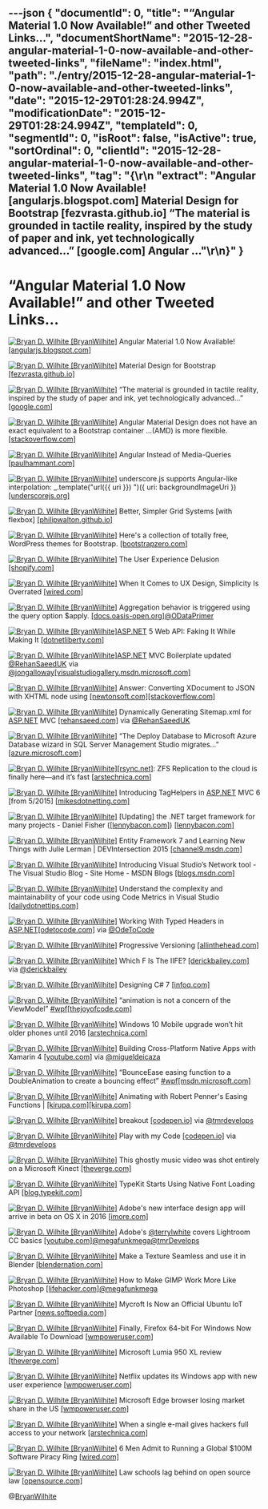 ---json
{
  "documentId": 0,
  "title": "“Angular Material 1.0 Now Available!” and other Tweeted Links…",
  "documentShortName": "2015-12-28-angular-material-1-0-now-available-and-other-tweeted-links",
  "fileName": "index.html",
  "path": "./entry/2015-12-28-angular-material-1-0-now-available-and-other-tweeted-links",
  "date": "2015-12-29T01:28:24.994Z",
  "modificationDate": "2015-12-29T01:28:24.994Z",
  "templateId": 0,
  "segmentId": 0,
  "isRoot": false,
  "isActive": true,
  "sortOrdinal": 0,
  "clientId": "2015-12-28-angular-material-1-0-now-available-and-other-tweeted-links",
  "tag": "{\r\n  \"extract\": \"Angular Material 1.0 Now Available! [angularjs.blogspot.com]  Material Design for Bootstrap [fezvrasta.github.io]  “The material is grounded in tactile reality, inspired by the study of paper and ink, yet technologically advanced…” [google.com]  Angular ...\"\r\n}"
}
---

# “Angular Material 1.0 Now Available!” and other Tweeted Links…

[<img alt="Bryan D. Wilhite [BryanWilhite]" src="https://songhay.blob.core.windows.net/shared-social-twitter/BryanWilhite.jpeg">](http://songhayblog.azurewebsites.net/ "Bryan D. Wilhite [BryanWilhite]") Angular Material 1.0 Now Available! [[angularjs.blogspot.com]](http://angularjs.blogspot.com/2015/12/angular-material-10-now-available.html)

[<img alt="Bryan D. Wilhite [BryanWilhite]" src="https://songhay.blob.core.windows.net/shared-social-twitter/BryanWilhite.jpeg">](http://songhayblog.azurewebsites.net/ "Bryan D. Wilhite [BryanWilhite]") Material Design for Bootstrap [[fezvrasta.github.io]](http://fezvrasta.github.io/bootstrap-material-design/)

[<img alt="Bryan D. Wilhite [BryanWilhite]" src="https://songhay.blob.core.windows.net/shared-social-twitter/BryanWilhite.jpeg">](http://songhayblog.azurewebsites.net/ "Bryan D. Wilhite [BryanWilhite]") “The material is grounded in tactile reality, inspired by the study of paper and ink, yet technologically advanced…” [[google.com]](https://www.google.com/design/spec/material-design/introduction.html#introduction-principles)

[<img alt="Bryan D. Wilhite [BryanWilhite]" src="https://songhay.blob.core.windows.net/shared-social-twitter/BryanWilhite.jpeg">](http://songhayblog.azurewebsites.net/ "Bryan D. Wilhite [BryanWilhite]") Angular Material Design does not have an exact equivalent to a Bootstrap container …(AMD) is more flexible. [[stackoverflow.com]](https://stackoverflow.com/questions/28654623/angular-material-grid-system/28682911#28682911)

[<img alt="Bryan D. Wilhite [BryanWilhite]" src="https://songhay.blob.core.windows.net/shared-social-twitter/BryanWilhite.jpeg">](http://songhayblog.azurewebsites.net/ "Bryan D. Wilhite [BryanWilhite]") Angular Instead of Media-Queries [[paulhammant.com]](http://paulhammant.com/2013/02/08/angular-instead-of-media-queries/)

[<img alt="Bryan D. Wilhite [BryanWilhite]" src="https://songhay.blob.core.windows.net/shared-social-twitter/BryanWilhite.jpeg">](http://songhayblog.azurewebsites.net/ "Bryan D. Wilhite [BryanWilhite]") underscore.js supports Angular-like interpolation: _.template("url({{ uri }}) ")({ uri: backgroundImageUri }) [[underscorejs.org]](http://underscorejs.org/#template)

[<img alt="Bryan D. Wilhite [BryanWilhite]" src="https://songhay.blob.core.windows.net/shared-social-twitter/BryanWilhite.jpeg">](http://songhayblog.azurewebsites.net/ "Bryan D. Wilhite [BryanWilhite]") Better, Simpler Grid Systems [with flexbox] [[philipwalton.github.io]](https://philipwalton.github.io/solved-by-flexbox/demos/grids/)

[<img alt="Bryan D. Wilhite [BryanWilhite]" src="https://songhay.blob.core.windows.net/shared-social-twitter/BryanWilhite.jpeg">](http://songhayblog.azurewebsites.net/ "Bryan D. Wilhite [BryanWilhite]") Here's a collection of totally free, WordPress themes for Bootstrap. [[bootstrapzero.com]](http://www.bootstrapzero.com/c/bootstrap-wordpress-themes)

[<img alt="Bryan D. Wilhite [BryanWilhite]" src="https://songhay.blob.core.windows.net/shared-social-twitter/BryanWilhite.jpeg">](http://songhayblog.azurewebsites.net/ "Bryan D. Wilhite [BryanWilhite]") The User Experience Delusion [[shopify.com]](https://www.shopify.com/partners/blog/81091910-the-user-experience-delusion)

[<img alt="Bryan D. Wilhite [BryanWilhite]" src="https://songhay.blob.core.windows.net/shared-social-twitter/BryanWilhite.jpeg">](http://songhayblog.azurewebsites.net/ "Bryan D. Wilhite [BryanWilhite]") When It Comes to UX Design, Simplicity Is Overrated [[wired.com]](http://www.wired.com/2015/12/simplicity-is-overrated-in-ux-design/)

[<img alt="Bryan D. Wilhite [BryanWilhite]" src="https://songhay.blob.core.windows.net/shared-social-twitter/BryanWilhite.jpeg">](http://songhayblog.azurewebsites.net/ "Bryan D. Wilhite [BryanWilhite]") Aggregation behavior is triggered using the query option $apply. [[docs.oasis-open.org]](http://docs.oasis-open.org/odata/odata-data-aggregation-ext/v4.0/cs01/odata-data-aggregation-ext-v4.0-cs01.html)[@ODataPrimer](http://twitter.com/ODataPrimer)

[<img alt="Bryan D. Wilhite [BryanWilhite]" src="https://songhay.blob.core.windows.net/shared-social-twitter/BryanWilhite.jpeg">](http://songhayblog.azurewebsites.net/ "Bryan D. Wilhite [BryanWilhite]")[ASP.NET](http://www.asp.net/) 5 Web API: Faking It While Making It [[dotnetliberty.com]](http://dotnetliberty.com/index.php/2015/12/07/asp-net-5-web-api-faking-it-while-making-it/)

[<img alt="Bryan D. Wilhite [BryanWilhite]" src="https://songhay.blob.core.windows.net/shared-social-twitter/BryanWilhite.jpeg">](http://songhayblog.azurewebsites.net/ "Bryan D. Wilhite [BryanWilhite]")[ASP.NET](http://www.asp.net/) MVC Boilerplate updated [@RehanSaeedUK](http://twitter.com/RehanSaeedUK) via [@jongalloway](http://twitter.com/jongalloway)[[visualstudiogallery.msdn.microsoft.com]](https://visualstudiogallery.msdn.microsoft.com/6cf50a48-fc1e-4eaf-9e82-0b2a6705ca7d)

[<img alt="Bryan D. Wilhite [BryanWilhite]" src="https://songhay.blob.core.windows.net/shared-social-twitter/BryanWilhite.jpeg">](http://songhayblog.azurewebsites.net/ "Bryan D. Wilhite [BryanWilhite]") Answer: Converting XDocument to JSON with XHTML node using [[newtonsoft.com]](http://www.newtonsoft.com/json)[[stackoverflow.com]](http://stackoverflow.com/questions/33751770/converting-xdocument-to-json-with-xhtml-node-using-json-net/34325251#34325251)

[<img alt="Bryan D. Wilhite [BryanWilhite]" src="https://songhay.blob.core.windows.net/shared-social-twitter/BryanWilhite.jpeg">](http://songhayblog.azurewebsites.net/ "Bryan D. Wilhite [BryanWilhite]") Dynamically Generating Sitemap.xml for [ASP.NET](http://www.asp.net/) MVC [[rehansaeed.com]](http://rehansaeed.com/dynamically-generating-sitemap-xml-for-asp-net-mvc/) via [@RehanSaeedUK](http://twitter.com/RehanSaeedUK)

[<img alt="Bryan D. Wilhite [BryanWilhite]" src="https://songhay.blob.core.windows.net/shared-social-twitter/BryanWilhite.jpeg">](http://songhayblog.azurewebsites.net/ "Bryan D. Wilhite [BryanWilhite]") “The Deploy Database to Microsoft Azure Database wizard in SQL Server Management Studio migrates…” [[azure.microsoft.com]](https://azure.microsoft.com/en-gb/documentation/articles/sql-database-cloud-migrate/)

[<img alt="Bryan D. Wilhite [BryanWilhite]" src="https://songhay.blob.core.windows.net/shared-social-twitter/BryanWilhite.jpeg">](http://songhayblog.azurewebsites.net/ "Bryan D. Wilhite [BryanWilhite]")[[rsync.net]](http://rsync.net): ZFS Replication to the cloud is finally here—and it’s fast [[arstechnica.com]](http://arstechnica.com/information-technology/2015/12/rsync-net-zfs-replication-to-the-cloud-is-finally-here-and-its-fast/)

[<img alt="Bryan D. Wilhite [BryanWilhite]" src="https://songhay.blob.core.windows.net/shared-social-twitter/BryanWilhite.jpeg">](http://songhayblog.azurewebsites.net/ "Bryan D. Wilhite [BryanWilhite]") Introducing TagHelpers in [ASP.NET](http://www.asp.net/) MVC 6 [from 5/2015] [[mikesdotnetting.com]](http://www.mikesdotnetting.com/article/274/introducing-taghelpers-in-asp-net-mvc-6#.VnCVGqCZGjk.twitter)

[<img alt="Bryan D. Wilhite [BryanWilhite]" src="https://songhay.blob.core.windows.net/shared-social-twitter/BryanWilhite.jpeg">](http://songhayblog.azurewebsites.net/ "Bryan D. Wilhite [BryanWilhite]") [Updating] the .NET target framework for many projects - Daniel Fisher ([[lennybacon.com]](http://lennybacon.com)) [[lennybacon.com]](http://lennybacon.com/post/2015/12/12/updateing-the-net-target-framework-for-many-projects)

[<img alt="Bryan D. Wilhite [BryanWilhite]" src="https://songhay.blob.core.windows.net/shared-social-twitter/BryanWilhite.jpeg">](http://songhayblog.azurewebsites.net/ "Bryan D. Wilhite [BryanWilhite]") Entity Framework 7 and Learning New Things with Julie Lerman | DEVIntersection 2015 [[channel9.msdn.com]](https://channel9.msdn.com/Events/Seth-on-the-Road/DevIntersection-2015/Entity-Framework-7-and-Learning-New-Things-with-Julie-Lerman)

[<img alt="Bryan D. Wilhite [BryanWilhite]" src="https://songhay.blob.core.windows.net/shared-social-twitter/BryanWilhite.jpeg">](http://songhayblog.azurewebsites.net/ "Bryan D. Wilhite [BryanWilhite]") Introducing Visual Studio’s Network tool - The Visual Studio Blog - Site Home - MSDN Blogs [[blogs.msdn.com]](http://blogs.msdn.com/b/visualstudio/archive/2015/05/04/introducing-visual-studio-s-network-tool.aspx)

[<img alt="Bryan D. Wilhite [BryanWilhite]" src="https://songhay.blob.core.windows.net/shared-social-twitter/BryanWilhite.jpeg">](http://songhayblog.azurewebsites.net/ "Bryan D. Wilhite [BryanWilhite]") Understand the complexity and maintainability of your code using Code Metrics in Visual Studio [[dailydotnettips.com]](http://dailydotnettips.com/2015/12/14/understand-the-complexity-and-maintainability-of-your-code-using-code-metrics-in-visual-studio-line-of-code-loc/)

[<img alt="Bryan D. Wilhite [BryanWilhite]" src="https://songhay.blob.core.windows.net/shared-social-twitter/BryanWilhite.jpeg">](http://songhayblog.azurewebsites.net/ "Bryan D. Wilhite [BryanWilhite]") Working With Typed Headers in [ASP.NET](http://www.asp.net/)[[odetocode.com]](http://odetocode.com/blogs/scott/archive/2015/11/30/working-with-typed-headers-in-asp-net.aspx) via [@OdeToCode](http://twitter.com/OdeToCode)

[<img alt="Bryan D. Wilhite [BryanWilhite]" src="https://songhay.blob.core.windows.net/shared-social-twitter/BryanWilhite.jpeg">](http://songhayblog.azurewebsites.net/ "Bryan D. Wilhite [BryanWilhite]") Progressive Versioning [[allinthehead.com]](http://allinthehead.com/retro/373/progressive-versioning)

[<img alt="Bryan D. Wilhite [BryanWilhite]" src="https://songhay.blob.core.windows.net/shared-social-twitter/BryanWilhite.jpeg">](http://songhayblog.azurewebsites.net/ "Bryan D. Wilhite [BryanWilhite]") Which F Is The IIFE? [[derickbailey.com]](http://derickbailey.com/2015/12/14/which-f-is-the-iife/) via [@derickbailey](http://twitter.com/derickbailey)

[<img alt="Bryan D. Wilhite [BryanWilhite]" src="https://songhay.blob.core.windows.net/shared-social-twitter/BryanWilhite.jpeg">](http://songhayblog.azurewebsites.net/ "Bryan D. Wilhite [BryanWilhite]") Designing C# 7 [[infoq.com]](http://www.infoq.com/presentations/design-c-sharp-7?utm_campaign=infoq_content&utm_source=infoq&utm_medium=feed&utm_term=global#.VnDsDeVbtI0.twitter)

[<img alt="Bryan D. Wilhite [BryanWilhite]" src="https://songhay.blob.core.windows.net/shared-social-twitter/BryanWilhite.jpeg">](http://songhayblog.azurewebsites.net/ "Bryan D. Wilhite [BryanWilhite]") “animation is not a concern of the ViewModel” [#wpf](http://search.twitter.com/search?q=%23wpf)[[thejoyofcode.com]](http://www.thejoyofcode.com/Animating_when_Data_Changes_Part_II.aspx)

[<img alt="Bryan D. Wilhite [BryanWilhite]" src="https://songhay.blob.core.windows.net/shared-social-twitter/BryanWilhite.jpeg">](http://songhayblog.azurewebsites.net/ "Bryan D. Wilhite [BryanWilhite]") Windows 10 Mobile upgrade won’t hit older phones until 2016 [[arstechnica.com]](http://arstechnica.com/gadgets/2015/12/windows-10-mobile-upgrade-wont-hit-older-phones-until-2016/)

[<img alt="Bryan D. Wilhite [BryanWilhite]" src="https://songhay.blob.core.windows.net/shared-social-twitter/BryanWilhite.jpeg">](http://songhayblog.azurewebsites.net/ "Bryan D. Wilhite [BryanWilhite]") Building Cross-Platform Native Apps with Xamarin 4 [[youtube.com]](https://www.youtube.com/watch?v=3QR67V2x90w&feature=youtu.be) via [@migueldeicaza](http://twitter.com/migueldeicaza)

[<img alt="Bryan D. Wilhite [BryanWilhite]" src="https://songhay.blob.core.windows.net/shared-social-twitter/BryanWilhite.jpeg">](http://songhayblog.azurewebsites.net/ "Bryan D. Wilhite [BryanWilhite]") “BounceEase easing function to a DoubleAnimation to create a bouncing effect” [#wpf](http://search.twitter.com/search?q=%23wpf)[[msdn.microsoft.com]](https://msdn.microsoft.com/en-us/library/system.windows.media.animation.bounceease(v=vs.110).aspx)

[<img alt="Bryan D. Wilhite [BryanWilhite]" src="https://songhay.blob.core.windows.net/shared-social-twitter/BryanWilhite.jpeg">](http://songhayblog.azurewebsites.net/ "Bryan D. Wilhite [BryanWilhite]") Animating with Robert Penner's Easing Functions | [[kirupa.com]](http://www.kirupa.com/)[[kirupa.com]](http://www.kirupa.com/html5/animating_with_easing_functions_in_javascript.htm#.VnM0Ce4DWgE.twitter)

[<img alt="Bryan D. Wilhite [BryanWilhite]" src="https://songhay.blob.core.windows.net/shared-social-twitter/BryanWilhite.jpeg">](http://songhayblog.azurewebsites.net/ "Bryan D. Wilhite [BryanWilhite]") breakout [[codepen.io]](http://codepen.io/tmrDevelops/pen/QyjydL) via [@tmrdevelops](http://twitter.com/tmrdevelops)

[<img alt="Bryan D. Wilhite [BryanWilhite]" src="https://songhay.blob.core.windows.net/shared-social-twitter/BryanWilhite.jpeg">](http://songhayblog.azurewebsites.net/ "Bryan D. Wilhite [BryanWilhite]") Play with my Code [[codepen.io]](http://codepen.io/tmrDevelops/pen/zvgJaQ) via [@tmrdevelops](http://twitter.com/tmrdevelops)

[<img alt="Bryan D. Wilhite [BryanWilhite]" src="https://songhay.blob.core.windows.net/shared-social-twitter/BryanWilhite.jpeg">](http://songhayblog.azurewebsites.net/ "Bryan D. Wilhite [BryanWilhite]") This ghostly music video was shot entirely on a Microsoft Kinect [[theverge.com]](http://www.theverge.com/2015/12/17/10403406/kinect-music-video-morse-code-pointillism)

[<img alt="Bryan D. Wilhite [BryanWilhite]" src="https://songhay.blob.core.windows.net/shared-social-twitter/BryanWilhite.jpeg">](http://songhayblog.azurewebsites.net/ "Bryan D. Wilhite [BryanWilhite]") TypeKit Starts Using Native Font Loading API [[blog.typekit.com]](http://blog.typekit.com/2015/12/16/better-font-events-with-the-native-font-loading-api/)

[<img alt="Bryan D. Wilhite [BryanWilhite]" src="https://songhay.blob.core.windows.net/shared-social-twitter/BryanWilhite.jpeg">](http://songhayblog.azurewebsites.net/ "Bryan D. Wilhite [BryanWilhite]") Adobe's new interface design app will arrive in beta on OS X in 2016 [[imore.com]](http://www.imore.com/adobes-new-design-app-will-arrive-beta-os-x-2016)

[<img alt="Bryan D. Wilhite [BryanWilhite]" src="https://songhay.blob.core.windows.net/shared-social-twitter/BryanWilhite.jpeg">](http://songhayblog.azurewebsites.net/ "Bryan D. Wilhite [BryanWilhite]") Adobe's [@terrylwhite](http://twitter.com/terrylwhite) covers Lightroom CC basics [[youtube.com]](https://www.youtube.com/watch?v=YFf1WScRlOk)[@megafunkmega](http://twitter.com/megafunkmega)[@tmrDevelops](http://twitter.com/tmrDevelops)

[<img alt="Bryan D. Wilhite [BryanWilhite]" src="https://songhay.blob.core.windows.net/shared-social-twitter/BryanWilhite.jpeg">](http://songhayblog.azurewebsites.net/ "Bryan D. Wilhite [BryanWilhite]") Make a Texture Seamless and use it in Blender [[blendernation.com]](http://www.blendernation.com/2015/12/17/make-a-texture-seamless-and-use-it-in-blender/)

[<img alt="Bryan D. Wilhite [BryanWilhite]" src="https://songhay.blob.core.windows.net/shared-social-twitter/BryanWilhite.jpeg">](http://songhayblog.azurewebsites.net/ "Bryan D. Wilhite [BryanWilhite]") How to Make GIMP Work More Like Photoshop [[lifehacker.com]](http://lifehacker.com/how-to-make-the-gimp-work-more-like-photoshop-1551318983)[@megafunkmega](http://twitter.com/megafunkmega)

[<img alt="Bryan D. Wilhite [BryanWilhite]" src="https://songhay.blob.core.windows.net/shared-social-twitter/BryanWilhite.jpeg">](http://songhayblog.azurewebsites.net/ "Bryan D. Wilhite [BryanWilhite]") Mycroft Is Now an Official Ubuntu IoT Partner [[news.softpedia.com]](http://news.softpedia.com/news/mycroft-is-now-an-official-ubuntu-iot-partner-497596.shtml)

[<img alt="Bryan D. Wilhite [BryanWilhite]" src="https://songhay.blob.core.windows.net/shared-social-twitter/BryanWilhite.jpeg">](http://songhayblog.azurewebsites.net/ "Bryan D. Wilhite [BryanWilhite]") Finally, Firefox 64-bit For Windows Now Available To Download [[wmpoweruser.com]](http://wmpoweruser.com/finally-firefox-64-bit-windows-now-available-download/)

[<img alt="Bryan D. Wilhite [BryanWilhite]" src="https://songhay.blob.core.windows.net/shared-social-twitter/BryanWilhite.jpeg">](http://songhayblog.azurewebsites.net/ "Bryan D. Wilhite [BryanWilhite]") Microsoft Lumia 950 XL review [[theverge.com]](http://www.theverge.com/2015/12/18/10571504/microsoft-lumia-950-xl-review)

[<img alt="Bryan D. Wilhite [BryanWilhite]" src="https://songhay.blob.core.windows.net/shared-social-twitter/BryanWilhite.jpeg">](http://songhayblog.azurewebsites.net/ "Bryan D. Wilhite [BryanWilhite]") Netflix updates its Windows app with new user experience [[wmpoweruser.com]](http://wmpoweruser.com/netflix-updates-windows-app-new-user-experience/)

[<img alt="Bryan D. Wilhite [BryanWilhite]" src="https://songhay.blob.core.windows.net/shared-social-twitter/BryanWilhite.jpeg">](http://songhayblog.azurewebsites.net/ "Bryan D. Wilhite [BryanWilhite]") Microsoft Edge browser losing market share in the US [[wmpoweruser.com]](http://wmpoweruser.com/microsoft-edge-browser-losing-market-share-us/)

[<img alt="Bryan D. Wilhite [BryanWilhite]" src="https://songhay.blob.core.windows.net/shared-social-twitter/BryanWilhite.jpeg">](http://songhayblog.azurewebsites.net/ "Bryan D. Wilhite [BryanWilhite]") When a single e-mail gives hackers full access to your network [[arstechnica.com]](http://arstechnica.com/security/2015/12/when-a-single-e-mail-gives-hackers-full-access-to-your-network/)

[<img alt="Bryan D. Wilhite [BryanWilhite]" src="https://songhay.blob.core.windows.net/shared-social-twitter/BryanWilhite.jpeg">](http://songhayblog.azurewebsites.net/ "Bryan D. Wilhite [BryanWilhite]") 6 Men Admit to Running a Global $100M Software Piracy Ring [[wired.com]](http://www.wired.com/2015/12/6-men-admit-to-running-a-giant-100m-software-piracy-ring/)

[<img alt="Bryan D. Wilhite [BryanWilhite]" src="https://songhay.blob.core.windows.net/shared-social-twitter/BryanWilhite.jpeg">](http://songhayblog.azurewebsites.net/ "Bryan D. Wilhite [BryanWilhite]") Law schools lag behind on open source law [[opensource.com]](https://opensource.com/education/15/12/teaching-open-source-law)

@[BryanWilhite](https://twitter.com/BryanWilhite)
